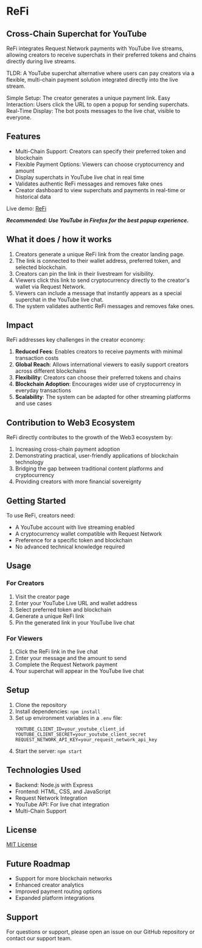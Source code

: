 # ReFi 
## Cross-Chain Superchat for YouTube

ReFi integrates Request Network payments with YouTube live streams, allowing creators to receive superchats in their preferred tokens and chains directly during live streams.

TLDR: A YouTube superchat alternative where users can pay creators via a flexible, multi-chain payment solution integrated directly into the live stream.

Simple Setup: The creator generates a unique payment link.
Easy Interaction: Users click the URL to open a popup for sending superchats.
Real-Time Display: The bot posts messages to the live chat, visible to everyone.

## Features

- Multi-Chain Support: Creators can specify their preferred token and blockchain
- Flexible Payment Options: Viewers can choose cryptocurrency and amount
- Display superchats in YouTube live chat in real time
- Validates authentic ReFi messages and removes fake ones
- Creator dashboard to view superchats and payments in real-time or historical data

Live demo: [ReFi](https://reFi.vercel.app)

***Recommended: Use YouTube in Firefox for the best popup experience.***

## What it does / how it works

1. Creators generate a unique ReFi link from the creator landing page.
2. The link is connected to their wallet address, preferred token, and selected blockchain.
3. Creators can pin the link in their livestream for visibility.
4. Viewers click this link to send cryptocurrency directly to the creator's wallet via Request Network.
5. Viewers can include a message that instantly appears as a special superchat in the YouTube live chat.
6. The system validates authentic ReFi messages and removes fake ones.

## Impact

ReFi addresses key challenges in the creator economy:

1. **Reduced Fees**: Enables creators to receive payments with minimal transaction costs
2. **Global Reach**: Allows international viewers to easily support creators across different blockchains
3. **Flexibility**: Creators can choose their preferred tokens and chains
4. **Blockchain Adoption**: Encourages wider use of cryptocurrency in everyday transactions
5. **Scalability**: The system can be adapted for other streaming platforms and use cases

## Contribution to Web3 Ecosystem

ReFi directly contributes to the growth of the Web3 ecosystem by:

1. Increasing cross-chain payment adoption
2. Demonstrating practical, user-friendly applications of blockchain technology
3. Bridging the gap between traditional content platforms and cryptocurrency
4. Providing creators with more financial sovereignty

## Getting Started

To use ReFi, creators need:

- A YouTube account with live streaming enabled
- A cryptocurrency wallet compatible with Request Network
- Preference for a specific token and blockchain
- No advanced technical knowledge required

## Usage

### For Creators

1. Visit the creator page
2. Enter your YouTube Live URL and wallet address
3. Select preferred token and blockchain
4. Generate a unique ReFi link
5. Pin the generated link in your YouTube live chat

### For Viewers

1. Click the ReFi link in the live chat
2. Enter your message and the amount to send
3. Complete the Request Network payment
4. Your superchat will appear in the YouTube live chat

## Setup

1. Clone the repository
2. Install dependencies: `npm install`
3. Set up environment variables in a `.env` file:
   ```
   YOUTUBE_CLIENT_ID=your_youtube_client_id
   YOUTUBE_CLIENT_SECRET=your_youtube_client_secret
   REQUEST_NETWORK_API_KEY=your_request_network_api_key
   ```
4. Start the server: `npm start`

## Technologies Used

- Backend: Node.js with Express
- Frontend: HTML, CSS, and JavaScript
- Request Network Integration
- YouTube API: For live chat integration
- Multi-Chain Support

## License

[MIT License](LICENSE)

## Future Roadmap

- Support for more blockchain networks
- Enhanced creator analytics
- Improved payment routing options
- Expanded platform integrations

## Support

For questions or support, please open an issue on our GitHub repository or contact our support team.